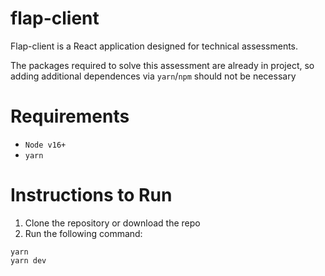 # flap-client

Flap-client is a React application designed for technical assessments.

The packages required to solve this assessment are already in project, so adding additional dependences via `yarn`/`npm` should not be necessary

# Requirements

- `Node v16+`
- `yarn`

# Instructions to Run
1. Clone the repository or download the repo
2. Run the following command:
```
yarn
yarn dev
```
